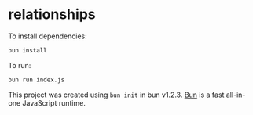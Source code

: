 # relationships

To install dependencies:

```bash
bun install
```

To run:

```bash
bun run index.js
```

This project was created using `bun init` in bun v1.2.3. [Bun](https://bun.sh) is a fast all-in-one JavaScript runtime.
